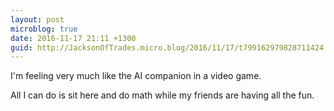 ```yaml
---
layout: post
microblog: true
date: 2016-11-17 21:11 +1300
guid: http://JacksonOfTrades.micro.blog/2016/11/17/t799162979828711424.html
---
```

I'm feeling very much like the AI companion in a video game.

All I can do is sit here and do math while my friends are having all the fun.
